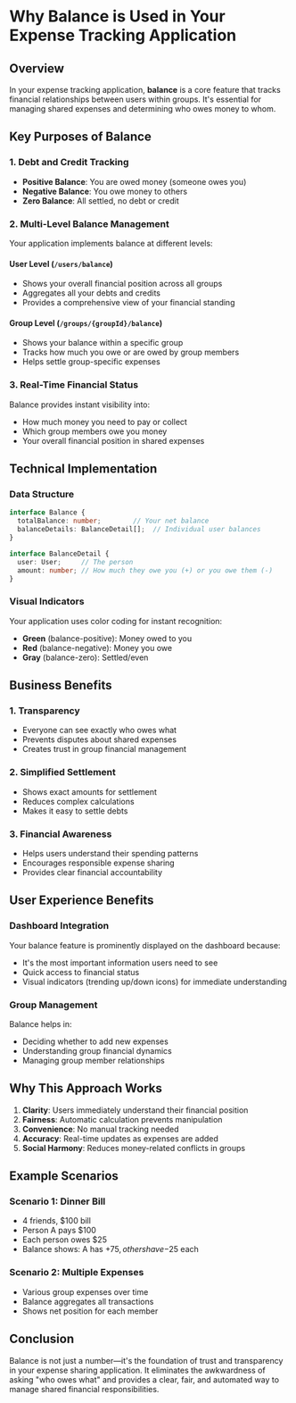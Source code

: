 # Why Balance is Used in Your Expense Tracking Application

## Overview
In your expense tracking application, **balance** is a core feature that tracks financial relationships between users within groups. It's essential for managing shared expenses and determining who owes money to whom.

## Key Purposes of Balance

### 1. **Debt and Credit Tracking**
- **Positive Balance**: You are owed money (someone owes you)
- **Negative Balance**: You owe money to others
- **Zero Balance**: All settled, no debt or credit

### 2. **Multi-Level Balance Management**
Your application implements balance at different levels:

#### **User Level** (`/users/balance`)
- Shows your overall financial position across all groups
- Aggregates all your debts and credits
- Provides a comprehensive view of your financial standing

#### **Group Level** (`/groups/{groupId}/balance`)
- Shows your balance within a specific group
- Tracks how much you owe or are owed by group members
- Helps settle group-specific expenses

### 3. **Real-Time Financial Status**
Balance provides instant visibility into:
- How much money you need to pay or collect
- Which group members owe you money
- Your overall financial position in shared expenses

## Technical Implementation

### **Data Structure**
```typescript
interface Balance {
  totalBalance: number;        // Your net balance
  balanceDetails: BalanceDetail[];  // Individual user balances
}

interface BalanceDetail {
  user: User;     // The person
  amount: number; // How much they owe you (+) or you owe them (-)
}
```

### **Visual Indicators**
Your application uses color coding for instant recognition:
- **Green** (balance-positive): Money owed to you
- **Red** (balance-negative): Money you owe
- **Gray** (balance-zero): Settled/even

## Business Benefits

### **1. Transparency**
- Everyone can see exactly who owes what
- Prevents disputes about shared expenses
- Creates trust in group financial management

### **2. Simplified Settlement**
- Shows exact amounts for settlement
- Reduces complex calculations
- Makes it easy to settle debts

### **3. Financial Awareness**
- Helps users understand their spending patterns
- Encourages responsible expense sharing
- Provides clear financial accountability

## User Experience Benefits

### **Dashboard Integration**
Your balance feature is prominently displayed on the dashboard because:
- It's the most important information users need to see
- Quick access to financial status
- Visual indicators (trending up/down icons) for immediate understanding

### **Group Management**
Balance helps in:
- Deciding whether to add new expenses
- Understanding group financial dynamics
- Managing group member relationships

## Why This Approach Works

1. **Clarity**: Users immediately understand their financial position
2. **Fairness**: Automatic calculation prevents manipulation
3. **Convenience**: No manual tracking needed
4. **Accuracy**: Real-time updates as expenses are added
5. **Social Harmony**: Reduces money-related conflicts in groups

## Example Scenarios

### **Scenario 1: Dinner Bill**
- 4 friends, $100 bill
- Person A pays $100
- Each person owes $25
- Balance shows: A has +$75, others have -$25 each

### **Scenario 2: Multiple Expenses**
- Various group expenses over time
- Balance aggregates all transactions
- Shows net position for each member

## Conclusion
Balance is not just a number—it's the foundation of trust and transparency in your expense sharing application. It eliminates the awkwardness of asking "who owes what" and provides a clear, fair, and automated way to manage shared financial responsibilities.